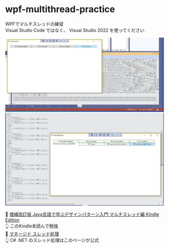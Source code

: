 # wpf-multithread-practice

WPFでマルチスレッドの練習  
Visual Studio Code ではなく、 Visual Studio 2022 を使ってください  

![20211014blog3.png](./docs/img/20211014blog3.png)  
![20211015blog4.png](./docs/img/20211015blog4.png)  

📖 [増補改訂版 Java言語で学ぶデザインパターン入門 マルチスレッド編 Kindle Edition](https://www.amazon.co.jp/exec/obidos/ASIN/4797331623/aaaaab0c-22/ref=nosim/)  
👆 このKindle本読んで勉強  
📖 [マネージド スレッド処理](https://docs.microsoft.com/ja-jp/dotnet/standard/threading/)  
👆 C# .NET のスレッド処理はこのページが公式  
